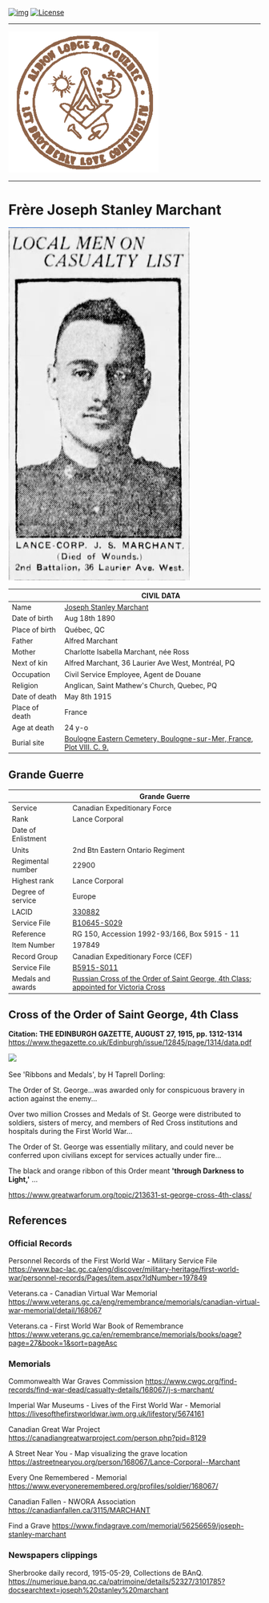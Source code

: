 <!-- ENTETE -->
[![img](https://img.shields.io/badge/Cycle%20de%20Vie-Édition-339999)](https://franc-maconnerie.ca)
[![License](https://img.shields.io/badge/Licence-MIT-blue)](LICENSE)

---

<div>
    <a target="_blank" href="https://franc-maconnerie.ca">
      <img src="../images/logo.png" alt="Julio Torres Freemasonry" width="300"/>
    </a>
</div>

--- 

<!-- FIN ENTETE -->

# Frère Joseph Stanley Marchant  

<img src="../images/jsmarchand/jsmPhoto.png">

||CIVIL DATA|
|---|---|
|Name|[Joseph Stanley Marchant](https://www.ancestry.ca/family-tree/person/tree/197335275/person/332591404375/facts)|
|Date of birth|Aug 18th 1890|
|Place of birth|Québec, QC|
|Father|Alfred Marchant|
|Mother|Charlotte Isabella Marchant, née Ross|
|Next of kin|Alfred Marchant, 36 Laurier Ave West, Montréal, PQ|
|Occupation|Civil Service Employee, Agent de Douane|
|Religion|Anglican, Saint Mathew's Church, Quebec, PQ|
|Date of death|May 8th 1915|
|Place of death|France|
|Age at death|24 y-o|
|Burial site| [Boulogne Eastern Cemetery, Boulogne-sur-Mer, France, Plot VIII. C. 9.](https://www.findagrave.com/memorial/56256659/joseph-stanley-marchant?_gl=1*1pbedsu*_gcl_au*NjM2OTkxOTAyLjE3MTc0MTkxODk.*_ga*MTU1OTQ1OTE1Ny4xNzA4NzI5NjAy*_ga_QPQNV9XG1B*MWM4ZmU3NmItN2RjMi00ODA4LWFjMmItMTNjNzVhMjIzNjg1LjQxLjEuMTcxNzYwODAxMy4wLjAuMA..*_ga_4QT8FMEX30*MWM4ZmU3NmItN2RjMi00ODA4LWFjMmItMTNjNzVhMjIzNjg1LjQxLjEuMTcxNzYwODAxMy42MC4wLjA.#source) |


## Grande Guerre 

||Grande Guerre|
|---|---|
|Service|Canadian Expeditionary Force|
|Rank|Lance Corporal|
|Date of Enlistment||
|Units|2nd Btn Eastern Ontario Regiment|
|Regimental number|22900|
|Highest rank|Lance Corporal|
|Degree of service|Europe|
|LACID|[330882](https://www.bac-lac.gc.ca/eng/discover/military-heritage/first-world-war/personnel-records/Pages/item.aspx?IdNumber=330882)|
|Service File|[B10645-S029](https://central.bac-lac.gc.ca/.item/?op=pdf&app=CEF&id=B10645-S029)|
|Reference|RG 150, Accession 1992-93/166, Box 5915 - 11|
|Item Number|197849|
|Record Group|Canadian Expeditionary Force (CEF)|
|Service File|[B5915-S011](http://central.bac-lac.gc.ca/.item/?op=pdf&app=CEF&id=B5915-S011) |
|Medals and awards | [Russian Cross of the Order of Saint George, 4th Class](https://www.ancestry.ca/discoveryui-content/view/23297:2471?ssrc=pt&tid=197335275&pid=332591404375); [appointed for Victoria Cross]() |

##  Cross of the Order of Saint George, 4th Class

**Citation: THE EDINBURGH GAZETTE, AUGUST 27, 1915, pp. 1312-1314**    
https://www.thegazette.co.uk/Edinburgh/issue/12845/page/1314/data.pdf

<img src="https://static.miraheze.org/battleofjutlandcrewlistswiki/1/1e/St.George_Cross.jpg" />

See 'Ribbons and Medals', by H Taprell Dorling:

The Order of St. George...was awarded only for conspicuous bravery in action against the enemy...

Over two million Crosses and Medals of St. George were distributed to soldiers, sisters of mercy, and members of Red Cross institutions and hospitals during the First World War...

The Order of St. George was essentially military, and could never be conferred upon civilians except for services actually under fire...

The black and orange ribbon of this Order meant **'through Darkness to Light,'** ...

https://www.greatwarforum.org/topic/213631-st-george-cross-4th-class/

## References 

### Official Records 
Personnel Records of the First World War - Military Service File 
https://www.bac-lac.gc.ca/eng/discover/military-heritage/first-world-war/personnel-records/Pages/item.aspx?IdNumber=197849

Veterans.ca - Canadian Virtual War Memorial 
https://www.veterans.gc.ca/eng/remembrance/memorials/canadian-virtual-war-memorial/detail/168067 

Veterans.ca - First World War Book of Remembrance  
https://www.veterans.gc.ca/en/remembrance/memorials/books/page?page=27&book=1&sort=pageAsc

### Memorials 

Commonwealth War Graves Commission 
https://www.cwgc.org/find-records/find-war-dead/casualty-details/168067/j-s-marchant/

Imperial War Museums - Lives of the First World War - Memorial 
https://livesofthefirstworldwar.iwm.org.uk/lifestory/5674161

Canadian Great War Project 
https://canadiangreatwarproject.com/person.php?pid=8129

A Street Near You - Map visualizing the grave location 
https://astreetnearyou.org/person/168067/Lance-Corporal--Marchant

Every One Remembered - Memorial 
https://www.everyoneremembered.org/profiles/soldier/168067/

Canadian Fallen - NWORA Association
https://canadianfallen.ca/3115/MARCHANT

Find a Grave
https://www.findagrave.com/memorial/56256659/joseph-stanley-marchant

### Newspapers clippings 
Sherbrooke daily record, 1915-05-29, Collections de BAnQ. 
https://numerique.banq.qc.ca/patrimoine/details/52327/3101785?docsearchtext=joseph%20stanley%20marchant